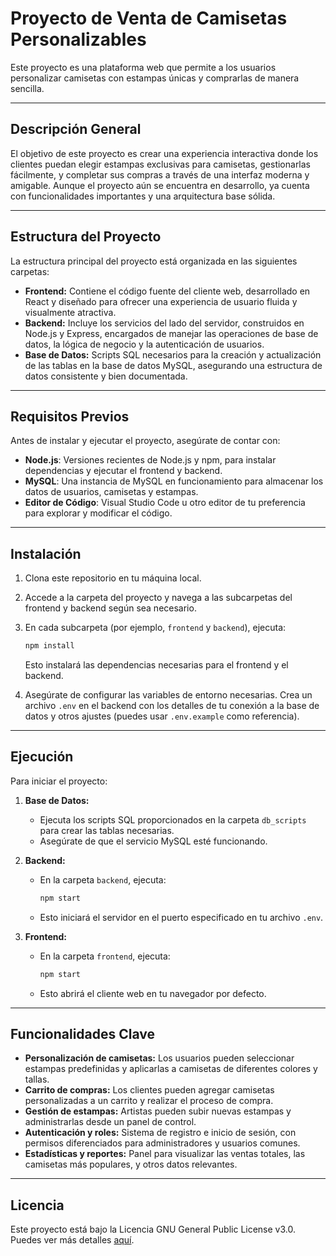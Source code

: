 # Proyecto de Venta de Camisetas Personalizables

Este proyecto es una plataforma web que permite a los usuarios personalizar camisetas con estampas únicas y comprarlas de manera sencilla.

---

## Descripción General

El objetivo de este proyecto es crear una experiencia interactiva donde los clientes puedan elegir estampas exclusivas para camisetas, gestionarlas fácilmente, y completar sus compras a través de una interfaz moderna y amigable. Aunque el proyecto aún se encuentra en desarrollo, ya cuenta con funcionalidades importantes y una arquitectura base sólida.

---

## Estructura del Proyecto 

La estructura principal del proyecto está organizada en las siguientes carpetas:

- **Frontend:** Contiene el código fuente del cliente web, desarrollado en React y diseñado para ofrecer una experiencia de usuario fluida y visualmente atractiva.
- **Backend:** Incluye los servicios del lado del servidor, construidos en Node.js y Express, encargados de manejar las operaciones de base de datos, la lógica de negocio y la autenticación de usuarios.
- **Base de Datos:** Scripts SQL necesarios para la creación y actualización de las tablas en la base de datos MySQL, asegurando una estructura de datos consistente y bien documentada.

---

## Requisitos Previos

Antes de instalar y ejecutar el proyecto, asegúrate de contar con:

- **Node.js**: Versiones recientes de Node.js y npm, para instalar dependencias y ejecutar el frontend y backend.
- **MySQL**: Una instancia de MySQL en funcionamiento para almacenar los datos de usuarios, camisetas y estampas.
- **Editor de Código**: Visual Studio Code u otro editor de tu preferencia para explorar y modificar el código.

---

## Instalación

1. Clona este repositorio en tu máquina local.

2. Accede a la carpeta del proyecto y navega a las subcarpetas del frontend y backend según sea necesario.

3. En cada subcarpeta (por ejemplo, `frontend` y `backend`), ejecuta:

   ```bash
   npm install
   ```

   Esto instalará las dependencias necesarias para el frontend y el backend.

4. Asegúrate de configurar las variables de entorno necesarias. Crea un archivo `.env` en el backend con los detalles de tu conexión a la base de datos y otros ajustes (puedes usar `.env.example` como referencia).

---

## Ejecución

Para iniciar el proyecto:

1. **Base de Datos:**
   - Ejecuta los scripts SQL proporcionados en la carpeta `db_scripts` para crear las tablas necesarias.
   - Asegúrate de que el servicio MySQL esté funcionando.

2. **Backend:**
   - En la carpeta `backend`, ejecuta:
     ```bash
     npm start
     ```
   - Esto iniciará el servidor en el puerto especificado en tu archivo `.env`.

3. **Frontend:**
   - En la carpeta `frontend`, ejecuta:
     ```bash
     npm start
     ```
   - Esto abrirá el cliente web en tu navegador por defecto.

---

## Funcionalidades Clave

- **Personalización de camisetas:** Los usuarios pueden seleccionar estampas predefinidas y aplicarlas a camisetas de diferentes colores y tallas.
- **Carrito de compras:** Los clientes pueden agregar camisetas personalizadas a un carrito y realizar el proceso de compra.
- **Gestión de estampas:** Artistas  pueden subir nuevas estampas y administrarlas desde un panel de control.
- **Autenticación y roles:** Sistema de registro e inicio de sesión, con permisos diferenciados para administradores y usuarios comunes.
- **Estadísticas y reportes:** Panel para visualizar las ventas totales, las camisetas más populares, y otros datos relevantes.

---

## Licencia

Este proyecto está bajo la Licencia GNU General Public License v3.0. Puedes ver más detalles [aquí](https://www.gnu.org/licenses/gpl-3.0.html).

